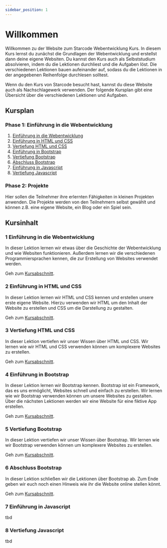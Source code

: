 ```yaml
---
sidebar_position: 1
---
```


# Willkommen

Willkommen zu der Website zum Starcode Webentwicklung Kurs. In diesem Kurs lernst du zunächst die Grundlagen der Webentwicklung und erstellst dann deine eigene Websiten. Du kannst den Kurs auch als Selbststudium absolvieren, indem du die Lektionen durchliest und die Aufgaben löst. Die verschiedenen Lektionen bauen aufeinander auf, sodass du die Lektionen in der angegebenen Reihenfolge durchlesen solltest.

Wenn du den Kurs von Starcode besucht hast, kannst du diese Website auch als Nachschlagewerk verwenden. Der folgende Kursplan gibt eine Übersicht über die verschiedenen Lektionen und Aufgaben.

## Kursplan

### Phase 1: Einführung in die Webentwicklung

1. [Einführung in die Webentwicklung ](#1-einführung-in-die-webentwicklung)
2. [Einführung in HTML und CSS](#2-einführung-in-html-und-css)
3. [Vertiefung HTML und CSS](#3-vertiefung-html-und-css)
4. [Einführung in Bootstrap](#4-einführung-in-bootstrap)
5. [Vertiefung Bootstrap](#5-vertiefung-bootstrap)
6. [Abschluss Bootstrap](#6-abschluss-bootstrap)
7. [Einführung in Javascript](#6-einführung-in-javascript)
8. [Vertiefung Javascript](#7-vertiefung-javascript)

### Phase 2: Projekte

Hier sollen die Teilnehmer ihre erlernten Fähigkeiten in kleinen Projekten anwenden. Die Projekte werden von den Teilnehmern selbst gewählt und können z.B. eine eigene Website, ein Blog oder ein Spiel sein.

## Kursinhalt

### 1 Einführung in die Webentwicklung

In dieser Lektion lernen wir etwas über die Geschichte der Webentwicklung und wie Websiten funktionieren. Außerdem lernen wir die verschiedenen Programmiersprachen kennen, die zur Erstellung von Websites verwendet werden.

Geh zum [Kursabschnitt](./einführung-in-die-webentwicklung).

### 2 Einführung in HTML und CSS

In dieser Lektion lernen wir HTML und CSS kennen und erstellen unsere erste eigene Website. Hierzu verwenden wir HTML um den Inhalt der Website zu erstellen und CSS um die Darstellung zu gestalten.

Geh zum [Kursabschnitt](./einführung-in-html-und-css).

### 3 Vertiefung HTML und CSS

In dieser Lektion vertiefen wir unser Wissen über HTML und CSS. Wir lernen wie wir HTML und CSS verwenden können um komplexere Websites zu erstellen.

Geh zum [Kursabschnitt](./vertiefung-html-und-css).

### 4 Einführung in Bootstrap

In dieser Lektion lernen wir Bootstrap kennen. Bootstrap ist ein Framework, das es uns ermöglicht, Websites schnell und einfach zu erstellen. Wir lernen wie wir Bootstrap verwenden können um unsere Websites zu gestalten. Über die nächsten Lektionen werden wir eine Website für eine fiktive App erstellen.

Geh zum [Kursabschnitt](./einführung-in-bootstrap).

### 5 Vertiefung Bootstrap

In dieser Lektion vertiefen wir unser Wissen über Bootstrap. Wir lernen wie wir Bootstrap verwenden können um komplexere Websites zu erstellen.

Geh zum [Kursabschnitt](./vertiefung-bootstrap).

### 6 Abschluss Bootstrap

In dieser Lektion schließen wir die Lektionen über Bootstrap ab. Zum Ende geben wir euch noch einen Hinweis wie ihr die Website online stellen könnt.

Geh zum [Kursabschnitt](./abschluss-bootstrap).

### 7 Einführung in Javascript

tbd

### 8 Vertiefung Javascript

tbd
